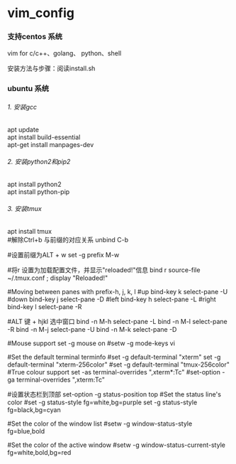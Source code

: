 # vim_config
### 支持centos 系统
vim for c/c++、golang、 python、shell

安装方法与步骤：阅读install.sh

### ubuntu 系统
###### 1. 安装gcc
apt update  
apt install build-essential  
apt-get install manpages-dev  
###### 2. 安装python2和pip2  
apt install python2   
apt install python-pip  
###### 3. 安装tmux
apt install tmux  
  #解除Ctrl+b 与前缀的对应关系
  unbind C-b

  #设置前缀为ALT + w
  set -g prefix M-w

  #将r 设置为加载配置文件，并显示"reloaded!"信息
  bind r source-file ~/.tmux.conf \; display "Reloaded!"

  #Moving between panes with prefix-h, j, k, l
  #up
  bind-key k select-pane -U
  #down
  bind-key j select-pane -D
  #left
  bind-key h select-pane -L
  #right
  bind-key l select-pane -R

  #ALT 键 + hjkl 选中窗口
  bind -n M-h select-pane -L
  bind -n M-l select-pane -R
  bind -n M-j select-pane -U
  bind -n M-k select-pane -D

  #Mouse support
  set -g mouse on
  #setw -g mode-keys vi

  #Set the default terminal terminfo
  #set -g default-terminal "xterm"
  set -g default-terminal "xterm-256color"
  #set -g default-terminal "tmux-256color"
  #True colour support
  set -as terminal-overrides ",xterm*:Tc"
  #set-option -ga terminal-overrides ",xterm:Tc"

  #设置状态栏到顶部
  set-option -g status-position top
  #Set the status line's color
  #set -g status-style fg=white,bg=purple
  set -g status-style fg=black,bg=cyan

  #Set the color of the window list
  #setw -g window-status-style fg=blue,bold

  #Set the color of the active window
  #setw -g window-status-current-style fg=white,bold,bg=red


